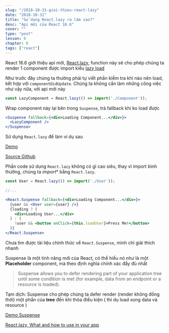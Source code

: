 ```yaml
---
slug: "/2018-10-31-gioi-thieu-react-lazy"
date: "2018-10-31"
title: "Sử dụng React.lazy ra làm sao?"
desc: "Api mới của React 16.6"
cover: ""
type: "post"
lesson: 0
chapter: 0
tags: ["react"]
---
```


React 16.6 giới thiệu api mới, <a href="https://reactjs.org/docs/code-splitting.html#reactlazy" target="_blank" rel="noopener noreferrer">React.lazy</a>, function này sẽ cho phép chúng ta render 1 component được import kiểu [lazy load](/2018-10-07-huong-dan-lazy-load-component-react)

Như trước đây chúng ta thường phải tự viết phần kiểm tra khi nào nên load, kết hợp với `componentDidUpdate`. Chúng ta không cần làm những công việc như vậy nữa, với api mới này

```jsx
const LazyComponent = React.lazy(() => import('./Component'));
```

Wrap component này lại bên trong `Suspense`, trả fallback khi ko load được

```jsx
<Suspense fallback={<div>Loading Component...</div>}>
  <LazyComponent />
</Suspense>
```

Sử dụng `React.lazy` để làm ví dụ sau


<a href="http://vigneshm.com/react-lazy-example/" target="_blank" rel="noopener noreferrer">Demo</a>


<a href="https://github.com/vigzmv/react-lazy-example" target="_blank" rel="noopener noreferrer">Source Github</a>

Phần code sử dụng `React.lazy` không có gì cao siêu, thay vì import bình thường, chúng ta *import** bằng `React.lazy`.

```jsx
const User = React.lazy(() => import('./User'));

//...

<React.Suspense fallback={<div>Loading Component...</div>}>
  {user && <User user={user} />}
  {loading ? (
    <div>Loading User...</div>
  ) : (
    !user && <button onClick={this.loadUser}>Press Me!</button>
  )}
</React.Suspense>
```

Chưa tìm được tài liệu chính thức về `React.Suspense`, mình chỉ giải thích nhanh

Suspense là một tính năng mới của React, có thể hiểu nó như là một **Placeholder** component, mà theo định nghĩa chính xác đầy đủ nhất

> Suspense allows you to defer rendering part of your application tree until some condition is met (for example, data from an endpoint or a resource is loaded).

Tạm dịch: Suspense cho phép chúng ta defer render (render không đồng thời) một phần của **tree** đến khi thõa điều kiện ( thí dụ load xong data và resource )

<a href="https://codesandbox.io/s/8nq4w3jj39" target="_blank" rel="noopener noreferrer">Demo Suspense</a>


<a href="https://dev.to/vigzmv/reactlazy-what-and-how-to-use-in-your-app-p9a" target="_blank" rel="noopener noreferrer">React.lazy, What and how to use in your app</a>
